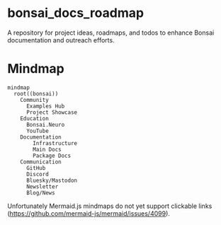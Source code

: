 # bonsai_docs_roadmap
A repository for project ideas, roadmaps, and todos to enhance Bonsai documentation and outreach efforts.

# Mindmap
```mermaid
mindmap
  root((bonsai))
    Community
      Examples Hub
      Project Showcase
    Education
      Bonsai.Neuro
      YouTube
    Documentation
        Infrastructure
        Main Docs
        Package Docs
    Communication
      GitHub
      Discord
      Bluesky/Mastodon
      Newsletter
      Blog/News
```
Unfortunately Mermaid.js mindmaps do not yet support clickable links (https://github.com/mermaid-js/mermaid/issues/4099).
